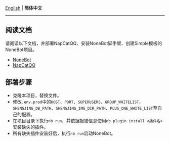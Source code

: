 [English](./README_EN.md) | **简体中文**

---

## 阅读文档

请阅读以下文档，并部署NapCatQQ、安装NoneBot脚手架、创建Simple模板的NoneBot项目。

- [NoneBot ](https://nonebot.dev/)
- [NapCatQQ](https://github.com/NapNeko/NapCatQQ)

## 部署步骤

- 克隆本项目，替换文件。
- 修改`.env.prod`中的`HOST`、`PORT`、`SUPERUSERS`、`GROUP_WHITELIST`、`SHENGJING_DB_PATH`、`SHENGJING_IMG_DIR_PATH`、`PLUS_ONE_WHITE_LIST`至自己的配置。
- 在项目目录下执行`nb run`，并依据报错信息使用`nb plugin install <插件名>`安装缺失的插件。
- 所有缺失插件安装好后，执行`nb run`启动NoneBot。